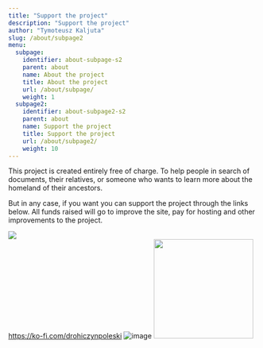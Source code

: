 ```yaml
---
title: "Support the project"
description: "Support the project"
author: "Tymoteusz Kaljuta"
slug: /about/subpage2
menu:
  subpage:
    identifier: about-subpage-s2
    parent: about
    name: About the project
    title: About the project
    url: /about/subpage/
    weight: 1
  subpage2:
    identifier: about-subpage2-s2
    parent: about
    name: Support the project
    title: Support the project
    url: /about/subpage2/
    weight: 10
---
```


This project is created entirely free of charge. To help people in search of documents, their relatives, or someone who wants to learn more about the homeland of their ancestors. 

But in any case, if you want you can support the project through the links below. All funds raised will go to improve the site, pay for hosting and other improvements to the project.

[<img src="https://i.ibb.co/cNy45h6/paypal.png">](https://paypal.me/EsFrPls?country.x=PL&locale.x=en_US)
<br>
https://ko-fi.com/drohiczynpoleski ![image]()
[<img src="[![image](https://github.com/escfrpls/drochiczynpoleski/assets/125834172/4e8dc4b9-3c81-4dc4-9bbe-3b24d93ab074)" width="200">](https://ko-fi.com/drohiczynpoleski)

